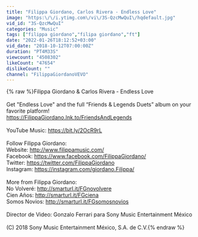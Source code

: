 ```yaml
---
title: "Filippa Giordano, Carlos Rivera - Endless Love"
image: "https:\/\/i.ytimg.com\/vi\/3S-QzcMwQuI\/hqdefault.jpg"
vid_id: "3S-QzcMwQuI"
categories: "Music"
tags: ["filippa giordano","filipa giordano","ft"]
date: "2022-01-26T18:12:52+03:00"
vid_date: "2018-10-12T07:00:00Z"
duration: "PT4M33S"
viewcount: "4508302"
likeCount: "47654"
dislikeCount: ""
channel: "FilippaGiordanoVEVO"
---
```

{% raw %}Filippa Giordano &amp; Carlos Rivera - Endless Love<br /><br />Get &quot;Endless Love&quot; and the full “Friends &amp; Legends Duets” album on your favorite platform!<br /><a rel="nofollow" target="blank" href="https://FilippaGiordano.lnk.to/FriendsAndLegends">https://FilippaGiordano.lnk.to/FriendsAndLegends</a><br /><br />YouTube Music: <a rel="nofollow" target="blank" href="https://bit.ly/2OcR9rL">https://bit.ly/2OcR9rL</a><br /><br />Follow Filippa Giordano:<br />Website: <a rel="nofollow" target="blank" href="http://www.filippamusic.com/">http://www.filippamusic.com/</a><br />Facebook: <a rel="nofollow" target="blank" href="https://www.facebook.com/FilippaGiordano/">https://www.facebook.com/FilippaGiordano/</a><br />Twitter: <a rel="nofollow" target="blank" href="https://twitter.com/FilippaGiordano">https://twitter.com/FilippaGiordano</a><br />Instagram: <a rel="nofollow" target="blank" href="https://instagram.com/giordano.Filippa/">https://instagram.com/giordano.Filippa/</a><br /><br />More from Filippa Giordano:<br />No Volveré: <a rel="nofollow" target="blank" href="http://smarturl.it/FGnovolvere">http://smarturl.it/FGnovolvere</a><br />Cien Años: <a rel="nofollow" target="blank" href="http://smarturl.it/FGciena">http://smarturl.it/FGciena</a><br />Somos Novios: <a rel="nofollow" target="blank" href="http://smarturl.it/FGsomosnovios">http://smarturl.it/FGsomosnovios</a><br /><br />Director de Video: Gonzalo Ferrari para Sony Music Entertainment México<br /><br />(C) 2018 Sony Music Entertainment México, S.A. de C.V.{% endraw %}

